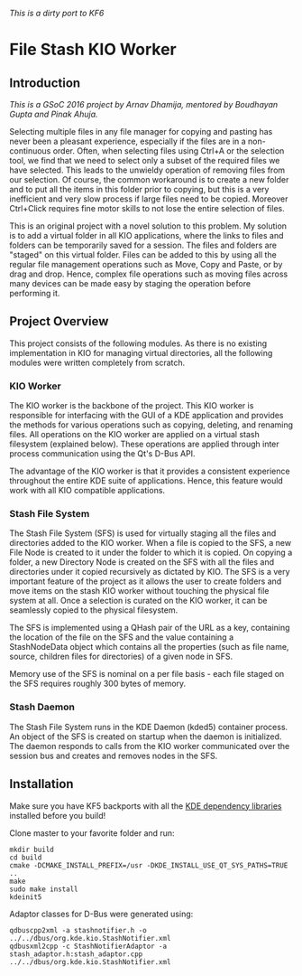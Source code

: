 *This is a dirty port to KF6*


# File Stash KIO Worker

## Introduction

*This is a GSoC 2016 project by Arnav Dhamija, mentored by Boudhayan Gupta and Pinak Ahuja.*

Selecting multiple files in any file manager for copying and pasting has never been a pleasant experience, especially if the files are in a non-continuous order. Often, when selecting files using Ctrl+A or the selection tool, we find that we need to select only a subset of the required files we have selected. This leads to the unwieldy operation of removing files from our selection. Of course, the common workaround is to create a new folder and to put all the items in this folder prior to copying, but this is a very inefficient and very slow process if large files need to be copied. Moreover Ctrl+Click requires fine motor skills to not lose the entire selection of files.

This is an original project with a novel solution to this problem. My solution is to add a virtual folder in all KIO applications, where the links to files and folders can be temporarily saved for a session. The files and folders are "staged" on this virtual folder. Files can be added to this by using all the regular file management operations such as Move, Copy and Paste, or by drag and drop. Hence, complex file operations such as moving files across many devices can be made easy by staging the operation before performing it.

## Project Overview

This project consists of the following modules. As there is no existing implementation in KIO for managing virtual directories, all the following modules were written completely from scratch.

### KIO Worker

The KIO worker is the backbone of the project. This KIO worker is responsible for interfacing with the GUI of a KDE application and provides the methods for various operations such as copying, deleting, and renaming files. All operations on the KIO worker are applied on a virtual stash filesystem (explained below). These operations are applied through inter process communication using the Qt's D-Bus API.

The advantage of the KIO worker is that it provides a consistent experience throughout the entire KDE suite of applications. Hence, this feature would work with all KIO compatible applications.

### Stash File System

The Stash File System (SFS) is used for virtually staging all the files and directories added to the KIO worker. When a file is copied to the SFS, a new File Node is created to it under the folder to which it is copied. On copying a folder, a new Directory Node is created on the SFS with all the files and directories under it copied recursively as dictated by KIO. The SFS is a very important feature of the project as it allows the user to create folders and move items on the stash KIO worker without touching the physical file system at all. Once a selection is curated on the KIO worker, it can be seamlessly copied to the physical filesystem.

The SFS is implemented using a QHash pair of the URL as a key, containing the location of the file on the SFS and the value containing a StashNodeData object which contains all the properties (such as file name, source, children files for directories) of a given node in SFS.

Memory use of the SFS is nominal on a per file basis - each file staged on the SFS requires roughly 300 bytes of memory.

### Stash Daemon

The Stash File System runs in the KDE Daemon (kded5) container process. An object of the SFS is created on startup when the daemon is initialized. The daemon responds to calls from the KIO worker communicated over the session bus and creates and removes nodes in the SFS.

## Installation

Make sure you have KF5 backports with all the [KDE dependency libraries](https://community.kde.org/Guidelines_and_HOWTOs/Build_from_source/Install_the_dependencies) installed before you build!

Clone master to your favorite folder and run:

```
mkdir build
cd build
cmake -DCMAKE_INSTALL_PREFIX=/usr -DKDE_INSTALL_USE_QT_SYS_PATHS=TRUE ..
make
sudo make install
kdeinit5
```

Adaptor classes for D-Bus were generated using:

```
qdbuscpp2xml -a stashnotifier.h -o ../../dbus/org.kde.kio.StashNotifier.xml
qdbusxml2cpp -c StashNotifierAdaptor -a stash_adaptor.h:stash_adaptor.cpp ../../dbus/org.kde.kio.StashNotifier.xml
```
